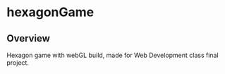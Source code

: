 # hexagonGame

## Overview

Hexagon game with webGL build, made for Web Development class final project.

